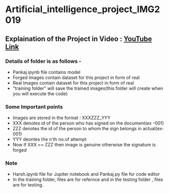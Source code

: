 # Artificial_intelligence_project_IMG2019

## Explaination of the Project in Video : [YouTube Link](https://youtu.be/Lr-kdXCNXko) 

### Details of folder is as follows -
- Pankaj.ipynb file contains model
- Forged Images contain dataset for this project in form of real 
- Real Images contain dataset for this project in form of real 
- "training folder" will save the trained images(this folder will create when you will execute the code)

### Some Important points
- Images are stored in the format : XXXZZZ_YYY
- XXX denotes id of the person who has signed on the document(ex -001)
- ZZZ denotes the id of the person to whom the sign belongs in actual(ex- 001)
- YYY deontes the n'th no.of attempt
- Now if XXX == ZZZ then image is genuine otherwise the signature is forged


### Note
- Harsh.ipynb file for Jupiter notebook
and Pankaj.py file for code editor
- In the training folder, files are for refernce and in the testing folder , files are for testing.

